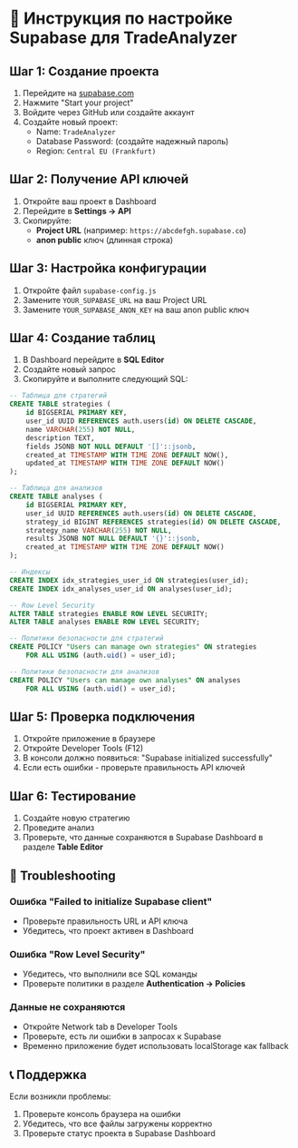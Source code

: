 # 🚀 Инструкция по настройке Supabase для TradeAnalyzer

## Шаг 1: Создание проекта
1. Перейдите на [supabase.com](https://supabase.com)
2. Нажмите "Start your project"
3. Войдите через GitHub или создайте аккаунт
4. Создайте новый проект:
   - Name: `TradeAnalyzer`
   - Database Password: (создайте надежный пароль)
   - Region: `Central EU (Frankfurt)`

## Шаг 2: Получение API ключей
1. Откройте ваш проект в Dashboard
2. Перейдите в **Settings → API**
3. Скопируйте:
   - **Project URL** (например: `https://abcdefgh.supabase.co`)
   - **anon public** ключ (длинная строка)

## Шаг 3: Настройка конфигурации
1. Откройте файл `supabase-config.js`
2. Замените `YOUR_SUPABASE_URL` на ваш Project URL
3. Замените `YOUR_SUPABASE_ANON_KEY` на ваш anon public ключ

## Шаг 4: Создание таблиц
1. В Dashboard перейдите в **SQL Editor**
2. Создайте новый запрос
3. Скопируйте и выполните следующий SQL:

```sql
-- Таблица для стратегий
CREATE TABLE strategies (
    id BIGSERIAL PRIMARY KEY,
    user_id UUID REFERENCES auth.users(id) ON DELETE CASCADE,
    name VARCHAR(255) NOT NULL,
    description TEXT,
    fields JSONB NOT NULL DEFAULT '[]'::jsonb,
    created_at TIMESTAMP WITH TIME ZONE DEFAULT NOW(),
    updated_at TIMESTAMP WITH TIME ZONE DEFAULT NOW()
);

-- Таблица для анализов
CREATE TABLE analyses (
    id BIGSERIAL PRIMARY KEY,
    user_id UUID REFERENCES auth.users(id) ON DELETE CASCADE,
    strategy_id BIGINT REFERENCES strategies(id) ON DELETE CASCADE,
    strategy_name VARCHAR(255) NOT NULL,
    results JSONB NOT NULL DEFAULT '{}'::jsonb,
    created_at TIMESTAMP WITH TIME ZONE DEFAULT NOW()
);

-- Индексы
CREATE INDEX idx_strategies_user_id ON strategies(user_id);
CREATE INDEX idx_analyses_user_id ON analyses(user_id);

-- Row Level Security
ALTER TABLE strategies ENABLE ROW LEVEL SECURITY;
ALTER TABLE analyses ENABLE ROW LEVEL SECURITY;

-- Политики безопасности для стратегий
CREATE POLICY "Users can manage own strategies" ON strategies
    FOR ALL USING (auth.uid() = user_id);

-- Политики безопасности для анализов  
CREATE POLICY "Users can manage own analyses" ON analyses
    FOR ALL USING (auth.uid() = user_id);
```

## Шаг 5: Проверка подключения
1. Откройте приложение в браузере
2. Откройте Developer Tools (F12)
3. В консоли должно появиться: "Supabase initialized successfully"
4. Если есть ошибки - проверьте правильность API ключей

## Шаг 6: Тестирование
1. Создайте новую стратегию
2. Проведите анализ
3. Проверьте, что данные сохраняются в Supabase Dashboard в разделе **Table Editor**

## 🔧 Troubleshooting

### Ошибка "Failed to initialize Supabase client"
- Проверьте правильность URL и API ключа
- Убедитесь, что проект активен в Dashboard

### Ошибка "Row Level Security"
- Убедитесь, что выполнили все SQL команды
- Проверьте политики в разделе **Authentication → Policies**

### Данные не сохраняются
- Откройте Network tab в Developer Tools
- Проверьте, есть ли ошибки в запросах к Supabase
- Временно приложение будет использовать localStorage как fallback

## 📞 Поддержка
Если возникли проблемы:
1. Проверьте консоль браузера на ошибки
2. Убедитесь, что все файлы загружены корректно
3. Проверьте статус проекта в Supabase Dashboard
